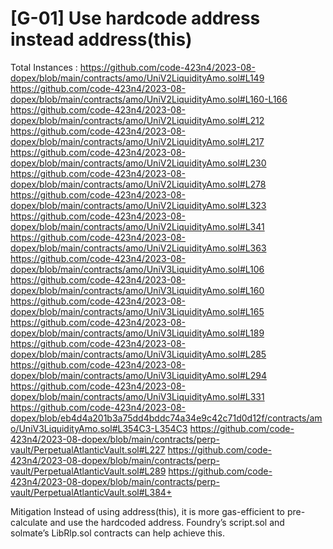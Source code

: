 # [G-01] Use hardcode address instead address(this)

Total Instances : 
https://github.com/code-423n4/2023-08-dopex/blob/main/contracts/amo/UniV2LiquidityAmo.sol#L149
https://github.com/code-423n4/2023-08-dopex/blob/main/contracts/amo/UniV2LiquidityAmo.sol#L160-L166
https://github.com/code-423n4/2023-08-dopex/blob/main/contracts/amo/UniV2LiquidityAmo.sol#L212
https://github.com/code-423n4/2023-08-dopex/blob/main/contracts/amo/UniV2LiquidityAmo.sol#L217
https://github.com/code-423n4/2023-08-dopex/blob/main/contracts/amo/UniV2LiquidityAmo.sol#L230
https://github.com/code-423n4/2023-08-dopex/blob/main/contracts/amo/UniV2LiquidityAmo.sol#L278
https://github.com/code-423n4/2023-08-dopex/blob/main/contracts/amo/UniV2LiquidityAmo.sol#L323
https://github.com/code-423n4/2023-08-dopex/blob/main/contracts/amo/UniV2LiquidityAmo.sol#L341
https://github.com/code-423n4/2023-08-dopex/blob/main/contracts/amo/UniV2LiquidityAmo.sol#L363
https://github.com/code-423n4/2023-08-dopex/blob/main/contracts/amo/UniV3LiquidityAmo.sol#L106
https://github.com/code-423n4/2023-08-dopex/blob/main/contracts/amo/UniV3LiquidityAmo.sol#L160
https://github.com/code-423n4/2023-08-dopex/blob/main/contracts/amo/UniV3LiquidityAmo.sol#L165
https://github.com/code-423n4/2023-08-dopex/blob/main/contracts/amo/UniV3LiquidityAmo.sol#L189
https://github.com/code-423n4/2023-08-dopex/blob/main/contracts/amo/UniV3LiquidityAmo.sol#L285
https://github.com/code-423n4/2023-08-dopex/blob/main/contracts/amo/UniV3LiquidityAmo.sol#L294
https://github.com/code-423n4/2023-08-dopex/blob/main/contracts/amo/UniV3LiquidityAmo.sol#L331
https://github.com/code-423n4/2023-08-dopex/blob/eb4d4a201b3a75dd4bddc74a34e9c42c71d0d12f/contracts/amo/UniV3LiquidityAmo.sol#L354C3-L354C3
https://github.com/code-423n4/2023-08-dopex/blob/main/contracts/perp-vault/PerpetualAtlanticVault.sol#L227
https://github.com/code-423n4/2023-08-dopex/blob/main/contracts/perp-vault/PerpetualAtlanticVault.sol#L289
https://github.com/code-423n4/2023-08-dopex/blob/main/contracts/perp-vault/PerpetualAtlanticVault.sol#L384+

Mitigation
Instead of using address(this), it is more gas-efficient to pre-calculate and use the hardcoded address. Foundry’s script.sol and solmate’s LibRlp.sol contracts can help achieve this.